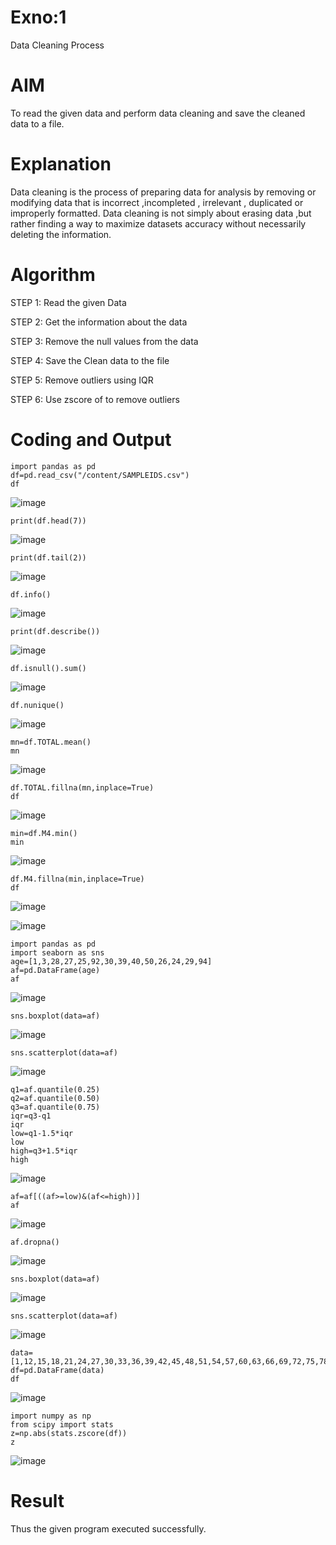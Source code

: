 # Exno:1
Data Cleaning Process

# AIM
To read the given data and perform data cleaning and save the cleaned data to a file.

# Explanation
Data cleaning is the process of preparing data for analysis by removing or modifying data that is incorrect ,incompleted , irrelevant , duplicated or improperly formatted. Data cleaning is not simply about erasing data ,but rather finding a way to maximize datasets accuracy without necessarily deleting the information.

# Algorithm
STEP 1: Read the given Data

STEP 2: Get the information about the data

STEP 3: Remove the null values from the data

STEP 4: Save the Clean data to the file

STEP 5: Remove outliers using IQR

STEP 6: Use zscore of to remove outliers

# Coding and Output
```
import pandas as pd
df=pd.read_csv("/content/SAMPLEIDS.csv")
df
```
![image](https://github.com/NARRAAKHIL/exno1/assets/144979843/7c373076-e65c-40e3-8df6-dc2b27b73166)

```
print(df.head(7))
```
![image](https://github.com/NARRAAKHIL/exno1/assets/144979843/7074af7a-5a2a-4bff-ac4c-6a5767edac2f)

```
print(df.tail(2))
```
![image](https://github.com/NARRAAKHIL/exno1/assets/144979843/2e9e55b9-6c96-4eb0-92b6-41525b6c90a4)

```
df.info()
```
![image](https://github.com/NARRAAKHIL/exno1/assets/144979843/58d0f021-bc43-4bcd-92a0-55b6b5cb9685)

```
print(df.describe())
```
![image](https://github.com/NARRAAKHIL/exno1/assets/144979843/1ba78e10-3963-439c-918c-b2ac1d4ac528)

```
df.isnull().sum()
```
![image](https://github.com/NARRAAKHIL/exno1/assets/144979843/d599e72b-c5ef-4007-b54e-667eeb7d40fe)

```
df.nunique()
```
![image](https://github.com/NARRAAKHIL/exno1/assets/144979843/eaa77e9c-6025-49cd-9421-1f3158356f8a)

```
mn=df.TOTAL.mean()
mn
```
![image](https://github.com/NARRAAKHIL/exno1/assets/144979843/ca7fc9c7-c6d5-4eb9-8533-8e163c83bef8)

```
df.TOTAL.fillna(mn,inplace=True)
df
```
![image](https://github.com/NARRAAKHIL/exno1/assets/144979843/8dd52325-943b-48a6-9b2b-509d98a19e9b)

```
min=df.M4.min()
min
```
![image](https://github.com/NARRAAKHIL/exno1/assets/144979843/e1118c54-e94c-4497-ae3c-d74b80ca5a6b)

```
df.M4.fillna(min,inplace=True)
df
```
![image](https://github.com/NARRAAKHIL/exno1/assets/144979843/5fb8a533-1e90-4670-918d-43360cc9187f)


![image](https://github.com/NARRAAKHIL/exno1/assets/144979843/551a4482-620e-4073-befd-cdfddff2ced0)

```
import pandas as pd
import seaborn as sns
age=[1,3,28,27,25,92,30,39,40,50,26,24,29,94]
af=pd.DataFrame(age)
af
```

![image](https://github.com/NARRAAKHIL/exno1/assets/144979843/e1e0de8e-8d46-4395-94db-14ed6a8fec94)

```
sns.boxplot(data=af)
```
![image](https://github.com/NARRAAKHIL/exno1/assets/144979843/47e6a554-6c98-4910-a293-3df7b559170e)


```
sns.scatterplot(data=af)
```
![image](https://github.com/NARRAAKHIL/exno1/assets/144979843/6c106b7c-f20f-457b-8e82-030953b196f4)

```
q1=af.quantile(0.25)
q2=af.quantile(0.50)
q3=af.quantile(0.75)
iqr=q3-q1
iqr
low=q1-1.5*iqr
low
high=q3+1.5*iqr
high
```
![image](https://github.com/NARRAAKHIL/exno1/assets/144979843/9bcb5980-504c-495c-9c94-fc5a9715b867)

```
af=af[((af>=low)&(af<=high))]
af
```
![image](https://github.com/NARRAAKHIL/exno1/assets/144979843/c3ede186-1c35-4acb-b8a0-63480a7c06dd)

```
af.dropna()
```
![image](https://github.com/NARRAAKHIL/exno1/assets/144979843/37ee91c2-07f5-4eae-af34-895e1a695268)

```
sns.boxplot(data=af)
```
![image](https://github.com/NARRAAKHIL/exno1/assets/144979843/c8236ba2-bac3-4f79-87a2-50f889632fd0)

```
sns.scatterplot(data=af)
```
![image](https://github.com/NARRAAKHIL/exno1/assets/144979843/efa0c942-8da0-4402-b8b9-ed898855860f)

```
data=[1,12,15,18,21,24,27,30,33,36,39,42,45,48,51,54,57,60,63,66,69,72,75,78,81,84,87,90,93,96,99,102,105]
df=pd.DataFrame(data)
df
```
![image](https://github.com/NARRAAKHIL/exno1/assets/144979843/4fd4bc5f-f175-4de3-afa8-2a61a20f7535)

```
import numpy as np
from scipy import stats
z=np.abs(stats.zscore(df))
z
```
![image](https://github.com/NARRAAKHIL/exno1/assets/144979843/c498027d-785e-4a0a-b136-a1da79bee45e)

# Result
Thus the given program executed successfully.
